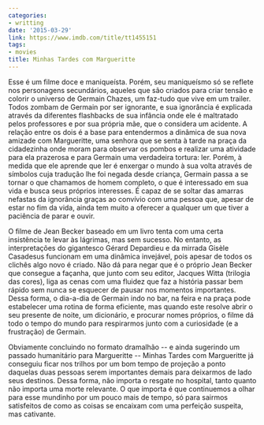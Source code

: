 ```yaml
---
categories:
- writting
date: '2015-03-29'
link: https://www.imdb.com/title/tt1455151
tags:
- movies
title: Minhas Tardes com Margueritte
---
```


Esse é um filme doce e maniqueísta. Porém, seu maniqueísmo só se reflete nos personagens secundários, aqueles que são criados para criar tensão e colorir o universo de Germain Chazes, um faz-tudo que vive em um trailer. Todos zombam de Germain por ser ignorante, e sua ignorância é explicada através da diferentes flashbacks de sua infância onde ele é maltratado pelos professores e por sua própria mãe, que o considera um acidente. A relação entre os dois é a base para entendermos a dinâmica de sua nova amizade com Margueritte, uma senhora que se senta à tarde na praça da cidadezinha onde moram para observar os pombos e realizar uma atividade para ela prazerosa e para Germain uma verdadeira tortura: ler. Porém, à medida que ele aprende que ler é enxergar o mundo à sua volta através de símbolos cuja tradução lhe foi negada desde criança, Germain passa a se tornar o que chamamos de homem completo, o que é interessado em sua vida e busca seus próprios interesses. É capaz de se soltar das amarras nefastas da ignorância graças ao convívio com uma pessoa que, apesar de estar no fim da vida, ainda tem muito a oferecer a qualquer um que tiver a paciência de parar e ouvir.

O filme de Jean Becker baseado em um livro tenta com uma certa insistência te levar às lágrimas, mas sem sucesso. No entanto, as interpretações do gigantesco Gérard Depardieu e da mirrada Gisèle Casadesus funcionam em uma dinâmica invejável, pois apesar de todos os clichês algo novo é criado. Não dá para negar que é o próprio Jean Becker que consegue a façanha, que junto com seu editor, Jacques Witta (trilogia das cores), liga as cenas com uma fluidez que faz a história passar bem rápido sem nunca se esquecer de pausar nos momentos importantes. Dessa forma, o dia-a-dia de Germain indo no bar, na feira e na praça pode estabelecer uma rotina de forma eficiente, mas quando este resolve abrir o seu presente de noite, um dicionário, e procurar nomes próprios, o filme dá todo o tempo do mundo para respirarmos junto com a curiosidade (e a frustração) de Germain.

Obviamente concluindo no formato dramalhão -- e ainda sugerindo um passado humanitário para Margueritte -- Minhas Tardes com Margueritte já conseguiu ficar nos trilhos por um bom tempo de projeção a ponto daquelas duas pessoas serem importantes demais para deixarmos de lado seus destinos. Dessa forma, não importa o resgate no hospital, tanto quanto não importa uma morte relevante. O que importa é que continuemos a olhar para esse mundinho por um pouco mais de tempo, só para sairmos satisfeitos de como as coisas se encaixam com uma perfeição suspeita, mas cativante.